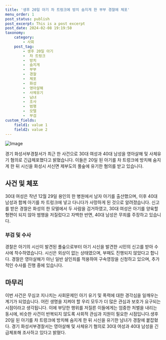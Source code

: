 ```yaml
---
title: '생후 20일 아기 차 트렁크에 방치 숨지게 한 부부 경찰에 체포'
menu_order: 1
post_status: publish
post_excerpt: This is a post excerpt
post_date: 2024-02-08 19:19:50
taxonomy:
    category:
        - 사회
    post_tag:
        - 생후 20일 아기
        -  차 트렁크
        -  방치
        -  숨지게
        -  부부
        -  경찰
        -  체포
        -  화성
        -  영아살해
        -  사체유기
        -  남녀
        -  조사
        -  범행
        -  모텔
        -  부검
custom_fields:
    field1: value 1
    field2: value 2
---
```


![Image](https://imgnews.pstatic.net/image/448/2024/02/08/2024020890062_0_20240208142101484.jpg?type=w647)

경기 화성서부경찰서가 최근 한 사건으로 30대 여성과 40대 남성을 영아살해 및 사체유기 혐의로 긴급체포했다고 밝혔습니다. 이들은 20일 된 아기를 차 트렁크에 방치해 숨지게 한 뒤 시신을 화성시 서신면 제부도의 풀숲에 유기한 혐의를 받고 있습니다.
## 사건 및 체포
30대 여성은 작년 12월 29일 용인의 한 병원에서 남자 아기를 출산했으며, 이후 40대 남성과 함께 아기를 차 트렁크에 넣고 다니다가 사망하게 된 것으로 알려졌습니다. 신고를 받은 경찰은 화성의 한 모텔에서 두 사람을 검거하였고, 30대 여성은 아기를 양육할 형편이 되지 않아 범행을 저질렀다고 자백한 반면, 40대 남성은 무죄를 주장하고 있습니다.
### 부검 및 수사
경찰은 아기의 시신이 발견된 풀숲으로부터 아기 시신을 발견한 시민의 신고를 받아 수사에 착수하였습니다. 시신은 외상이 없는 상태였으며, 부패도 진행되지 않았다고 합니다. 경찰은 영아살해가 아닌 일반 살인죄를 적용하여 구속영장을 신청하고 있으며, 추가적인 수사를 진행 중에 있습니다.
## 마무리
이번 사건은 무심코 지나치는 사회문제인 아기 유기 및 폭력에 대한 경각심을 일깨우는 계기가 되었습니다. 어린 생명을 지켜야 할 우리 모두가 더 많은 관심과 보호가 요구되는 시점이라고 생각됩니다. 이에 부당한 행위를 저질른 이들에게는 엄중한 처벌을 내리는 동시에, 비슷한 사건이 반복되지 않도록 사회적 관심과 지원이 필요한 시점입니다.생후 20일 된 아기를 차 트렁크에 방치해 숨지게 한 뒤 시신을 유기한 남녀가 경찰에 붙잡혔다. 경기 화성서부경찰서는 영아살해 및 사체유기 혐의로 30대 여성과 40대 남성을 긴급체포해 조사하고 있다고 밝혔다.
